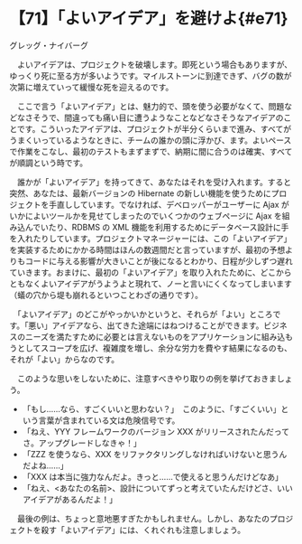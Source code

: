 # 【71】「よいアイデア」を避けよ{#e71}

<div class="author">グレッグ・ナイバーグ</div>

　よいアイデアは、プロジェクトを破壊します。即死という場合もありますが、ゆっくり死に至る方が多いようです。マイルストーンに到達できず、バグの数が次第に増えていって緩慢な死を迎えるのです。

　ここで言う「よいアイデア」とは、魅力的で、頭を使う必要がなくて、問題などなさそうで、間違っても痛い目に遭うようなことなどなさそうなアイデアのことです。こういったアイデアは、プロジェクトが半分くらいまで進み、すべてがうまくいっているようなときに、チームの誰かの頭に浮かび、ます。よいペースで作業をこなし、最初のテストもまずまずで、納期に間に合うのは確実、すべてが順調という時です。

　誰かが「よいアイデア」を持ってきて、あなたはそれを受け入れます。すると突然、あなたは、最新バージョンの Hibernate の新しい機能を使うためにプロジェクトを手直ししています。でなければ、デベロッパーがユーザーに Ajax がいかによいツールかを見せてしまったのでいくつかのウェブページに Ajax を組み込んでいたり、RDBMS の XML 機能を利用するためにデータベース設計に手を入れたりしています。プロジェクトマネージャーには、この「よいアイデア」を実装するためにかかる時間はほんの数週間だと言っていますが、最初の予想よりもコードに与える影響が大きいことが後になるとわかり、日程が少しずつ遅れていきます。おまけに、最初の「よいアイデア」を取り入れたために、どこからともなくよいアイデアがうようよと現れて、ノーと言いにくくなってしまいます（蟻の穴から堤も崩れるといつことわざの通りです）。

　「よいアイデア」のどこがやっかいかというと、それらが「よい」ところです。「悪い」アイデアなら、出てきた途端にはねつけることができます。ビジネスのニーズを満たすために必要とは言えないものをアプリケーションに組み込もうとしてスコープを広げ、複雑度を増し、余分な労力を費やす結果になるのも、それが「よい」からなのです。

　このような思いをしないために、注意すべきやり取りの例を挙げておきましょう。

* 「もし……なら、すごくいいと思わない？」　このように、「すごくいい」という言葉が含まれている文は危険信号です。
* 「ねえ、YYY フレームワークのバージョン XXX がリリースされたんだってさ。アップグレードしなきゃ！」
* 「ZZZ を使うなら、XXX をリファクタリングしなければいけないと思うんだよね……」
* 「XXX は本当に強力なんだよ。きっと……で使えると思うんだけどなあ」
* 「ねえ、&lt;あなたの名前&gt;、設計についてずっと考えていたんだけどさ、いいアイデアがあるんだよ！」

　最後の例は、ちょっと意地悪すぎたかもしれません。しかし、あなたのプロジェクトを殺す「よいアイデア」には、くれぐれも注意しましょう。
